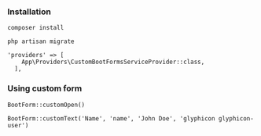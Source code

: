 ### Installation

    composer install

    php artisan migrate

    'providers' => [
        App\Providers\CustomBootFormsServiceProvider::class,
      ],

### Using custom form

    BootForm::customOpen()

    BootForm::customText('Name', 'name', 'John Doe', 'glyphicon glyphicon-user')

